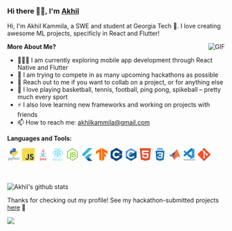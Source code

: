 ### Hi there 👋🏽, I'm [Akhil](https://www.linkedin.com/in/akhilkammila/)

Hi, I'm Akhil Kammila, a SWE and student at Georgia Tech 🐝. I love creating awesome ML projects, specificly in React and Flutter!

<img align="right" alt="GIF" src="https://j.gifs.com/83l135.gif" />

**More About Me?**

- 👨🏽‍💻 I am currently exploring mobile app development through React Native and Flutter
- 🌱 I am trying to compete in as many upcoming hackathons as possible
- 💬 Reach out to me if you want to collab on a project, or for anything else
- 🏀 I love playing basketball, tennis, football, ping pong, spikeball – pretty much every sport
- ⚡️ I also love learning new frameworks and working on projects with friends
- 📫 How to reach me: akhilkammila@gmail.com

**Languages and Tools:**

<!--- Python --> <code><img height="30" src="https://github.com/devicons/devicon/blob/master/icons/python/python-original-wordmark.svg"></code>
<!--- Javascript --> <code><img height="30" src="https://github.com/devicons/devicon/blob/master/icons/javascript/javascript-original.svg"></code>
<!--- Java --> <code><img height="30" src="https://github.com/devicons/devicon/blob/master/icons/java/java-original-wordmark.svg"></code>
<!--- React --> <code><img height="30" src="https://github.com/devicons/devicon/blob/master/icons/react/react-original-wordmark.svg"></code>
<!--- Node --> <code><img height="30" src="https://github.com/devicons/devicon/blob/master/icons/nodejs/nodejs-original.svg"></code>
<!--- Flutter --> <code><img height="30" src="https://github.com/devicons/devicon/blob/master/icons/flutter/flutter-original.svg"></code>
<!--- Flask --> <!--<code><img height="30" src="https://github.com/devicons/devicon/blob/master/icons/flask/flask-original.svg"></code>-->
<!--- Tensorflow --> <code><img height="30" src="https://github.com/devicons/devicon/blob/master/icons/tensorflow/tensorflow-original.svg"></code>
<!--- C++ --> <code><img height="30" src="https://github.com/devicons/devicon/blob/master/icons/cplusplus/cplusplus-plain.svg"></code>
<!--- C --> <code><img height="30" src="https://github.com/devicons/devicon/blob/master/icons/c/c-original.svg"></code>
<!--- HTML --> <code><img height="30" src="https://github.com/devicons/devicon/blob/master/icons/html5/html5-plain.svg"></code>
<!--- CSS --> <code><img height="30" src="https://github.com/devicons/devicon/blob/master/icons/css3/css3-plain-wordmark.svg"></code>

<!--- MATLAB --> <code><img height="30" src="https://github.com/devicons/devicon/blob/master/icons/matlab/matlab-original.svg"></code>
<!--- VSCode --> <code><img height="30" src="https://github.com/devicons/devicon/blob/master/icons/vscode/vscode-original-wordmark.svg"></code>
<!--- Git --> <code><img height="30" src="https://github.com/devicons/devicon/blob/master/icons/git/git-original.svg"></code>
<!--- Terminal --> <!---<code><img height="30" src="https://raw.githubusercontent.com/github/explore/80688e429a7d4ef2fca1e82350fe8e3517d3494d/topics/terminal/terminal.png"></code>-->



<br/><br/>
![Akhil's github stats](https://github-readme-stats.vercel.app/api?username=akhilkammila&theme=dark&show_icons=true)

Thanks for checking out my profile! See my hackathon-submitted projects [here](https://devpost.com/akhilkammila) 🙂

![](https://komarev.com/ghpvc/?username=akhilkammila&color=red)
